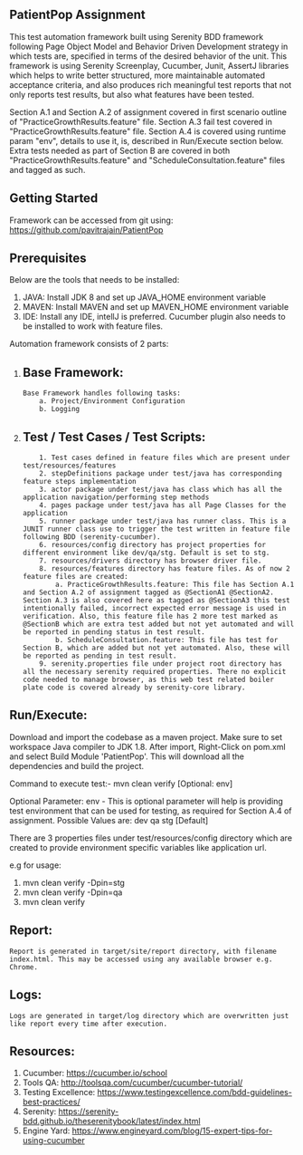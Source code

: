 PatientPop Assignment
---------------------
This test automation framework built using Serenity BDD framework following Page Object Model and Behavior Driven Development strategy in which tests are, specified in terms of the desired behavior of the unit. This framework is using Serenity Screenplay, Cucumber, Junit, AssertJ libraries which helps to write better structured, more maintainable automated acceptance criteria, and also produces rich meaningful test reports that not only reports test results, but also what features have been tested.

Section A.1 and Section A.2 of assignment covered in first scenario outline of "PracticeGrowthResults.feature" file. 
Section A.3 fail test covered in "PracticeGrowthResults.feature" file. 
Section A.4 is covered using runtime param "env", details to use it, is, described in Run/Execute section below. 
Extra tests needed as part of Section B are covered in both "PracticeGrowthResults.feature" and "ScheduleConsultation.feature" files and tagged as such.

Getting Started
---------------
Framework can be accessed from git using: https://github.com/pavitrajain/PatientPop

Prerequisites
-------------
Below are the tools that needs to be installed:
1. JAVA: Install JDK 8 and set up JAVA_HOME environment variable
2. MAVEN: Install MAVEN and set up MAVEN_HOME environment variable
3. IDE: Install any IDE, intellJ is preferred. Cucumber plugin also needs to be installed to work with feature files.


Automation framework consists of 2 parts:
1.  Base Framework:
    ---------------
        Base Framework handles following tasks:
            a. Project/Environment Configuration
            b. Logging


2.  Test / Test Cases / Test Scripts:
    ---------------------------------
            1. Test cases defined in feature files which are present under test/resources/features
            2. stepDefinitions package under test/java has corresponding feature steps implementation
            3. actor package under test/java has class which has all the application navigation/performing step methods
            4. pages package under test/java has all Page Classes for the application
            5. runner package under test/java has runner class. This is a JUNIT runner class use to trigger the test written in feature file following BDD (serenity-cucumber). 
            6. resources/config directory has project properties for different environment like dev/qa/stg. Default is set to stg.
            7. resources/drivers directory has browser driver file.
            8. resources/features directory has feature files. As of now 2 feature files are created:
                a. PracticeGrowthResults.feature: This file has Section A.1 and Section A.2 of assignment tagged as @SectionA1 @SectionA2. Section A.3 is also covered here as tagged as @SectionA3 this test intentionally failed, incorrect expected error message is used in verification. Also, this feature file has 2 more test marked as @SectionB which are extra test added but not yet automated and will be reported in pending status in test result.
                b. ScheduleConsultation.feature: This file has test for Section B, which are added but not yet automated. Also, these will be reported as pending in test result.
            9. serenity.properties file under project root directory has all the necessary serenity required properties. There no explicit code needed to manage browser, as this web test related boiler plate code is covered already by serenity-core library.
                
            

Run/Execute:
------------
Download and import the codebase as a maven project. Make sure to set workspace Java compiler to JDK 1.8.
After import, Right-Click on pom.xml and select Build Module 'PatientPop'. This will download all the dependencies and build the project.

Command to execute test:-
mvn clean verify [Optional: env]

Optional Parameter: env -
This is optional parameter will help is providing test environment that can be used for testing, as required for Section A.4 of assignment.
Possible Values are:
dev
qa
stg [Default]

There are 3 properties files under test/resources/config directory which are created to provide environment specific variables like application url.

e.g for usage:
1. mvn clean verify -Dpin=stg
2. mvn clean verify -Dpin=qa
3. mvn clean verify

Report:
-------
    Report is generated in target/site/report directory, with filename index.html. This may be accessed using any available browser e.g. Chrome.

Logs:
-----
    Logs are generated in target/log directory which are overwritten just like report every time after execution.

Resources:
----------
1. Cucumber: https://cucumber.io/school
2. Tools QA: http://toolsqa.com/cucumber/cucumber-tutorial/
3. Testing Excellence: https://www.testingexcellence.com/bdd-guidelines-best-practices/
4. Serenity: https://serenity-bdd.github.io/theserenitybook/latest/index.html
5. Engine Yard: https://www.engineyard.com/blog/15-expert-tips-for-using-cucumber
